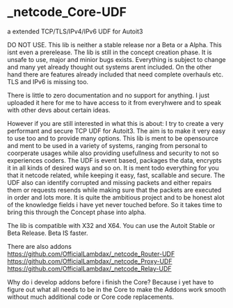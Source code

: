 # _netcode_Core-UDF
a extended TCP/TLS/IPv4/IPv6 UDF for Autoit3

DO NOT USE.
This lib is neither a stable release nor a Beta or a Alpha. This isnt even a prerelease. The lib is still in the concept creation phase.
It is unsafe to use, major and minior bugs exists. Everything is subject to change and many yet already thought out systems arent included. On the other hand there are features already included that need complete overhauls etc. TLS and IPv6 is missing too.

There is little to zero documentation and no support for anything. I just uploaded it here for me to have access to it from everyhwere and to speak with other devs about certain ideas.


However if you are still interested in what this is about:
I try to create a very performant and secure TCP UDF for Autoit3. The aim is to make it very easy to use too and to provide many options. This lib is ment to be opensource and ment to be used in a variety of systems, ranging from personal to coorperate usages while also providing usefullness and security to not so experiences coders. The UDF is event based, packages the data, encrypts it in all kinds of desired ways and so on. It is ment todo everything for you that it netcode related, while keeping it easy, fast, scallable and secure. The UDF also can identify corrupted and missing packets and either repairs them or requests resends while making sure that the packets are executed in order and lots more. It is quite the ambitious project and to be honest alot of the knowledge fields i have yet never touched before. So it takes time to bring this through the Concept phase into alpha.

The lib is compatible with X32 and X64. You can use the Autoit Stable or Beta Release. Beta IS faster.

There are also addons
https://github.com/OfficialLambdax/_netcode_Router-UDF
https://github.com/OfficialLambdax/_netcode_Proxy-UDF
https://github.com/OfficialLambdax/_netcode_Relay-UDF

Why do i develop addons before i finish the Core? Because i yet have to figure out what all needs to be in the Core to make the Addons work smooth without much additional code or Core code replacements.
